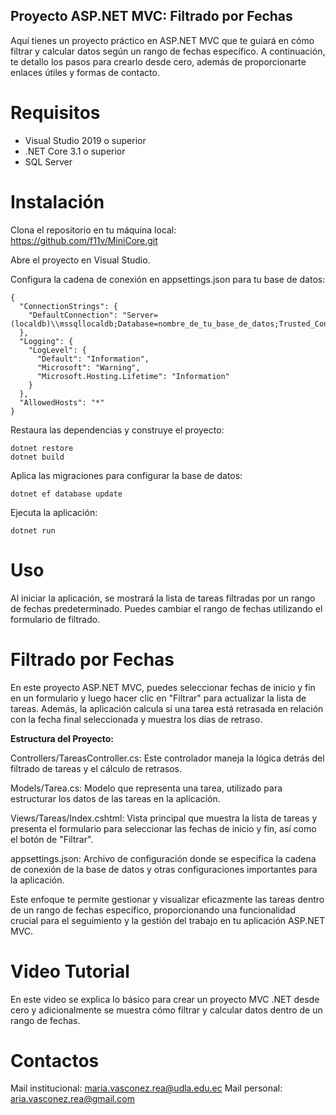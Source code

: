 ## Proyecto ASP.NET MVC: Filtrado por Fechas
Aquí tienes un proyecto práctico en ASP.NET MVC que te guiará en cómo filtrar y calcular datos según un rango de fechas específico. A continuación, te detallo los pasos para crearlo desde cero, además de proporcionarte enlaces útiles y formas de contacto.

# Requisitos
- Visual Studio 2019 o superior
- .NET Core 3.1 o superior
- SQL Server
# Instalación
Clona el repositorio en tu máquina local:
https://github.com/f11v/MiniCore.git

Abre el proyecto en Visual Studio.

Configura la cadena de conexión en appsettings.json para tu base de datos:
```
{
  "ConnectionStrings": {
    "DefaultConnection": "Server=(localdb)\\mssqllocaldb;Database=nombre_de_tu_base_de_datos;Trusted_Connection=True;MultipleActiveResultSets=true"
  },
  "Logging": {
    "LogLevel": {
      "Default": "Information",
      "Microsoft": "Warning",
      "Microsoft.Hosting.Lifetime": "Information"
    }
  },
  "AllowedHosts": "*"
}
```
Restaura las dependencias y construye el proyecto:
```
dotnet restore
dotnet build
```

Aplica las migraciones para configurar la base de datos:
```
dotnet ef database update
```

Ejecuta la aplicación:
```
dotnet run
```

# Uso
Al iniciar la aplicación, se mostrará la lista de tareas filtradas por un rango de fechas predeterminado. Puedes cambiar el rango de fechas utilizando el formulario de filtrado.

# Filtrado por Fechas
En este proyecto ASP.NET MVC, puedes seleccionar fechas de inicio y fin en un formulario y luego hacer clic en "Filtrar" para actualizar la lista de tareas. Además, la aplicación calcula si una tarea está retrasada en relación con la fecha final seleccionada y muestra los días de retraso.

**Estructura del Proyecto:**

Controllers/TareasController.cs: Este controlador maneja la lógica detrás del filtrado de tareas y el cálculo de retrasos.

Models/Tarea.cs: Modelo que representa una tarea, utilizado para estructurar los datos de las tareas en la aplicación.

Views/Tareas/Index.cshtml: Vista principal que muestra la lista de tareas y presenta el formulario para seleccionar las fechas de inicio y fin, así como el botón de "Filtrar".

appsettings.json: Archivo de configuración donde se especifica la cadena de conexión de la base de datos y otras configuraciones importantes para la aplicación.

Este enfoque te permite gestionar y visualizar eficazmente las tareas dentro de un rango de fechas específico, proporcionando una funcionalidad crucial para el seguimiento y la gestión del trabajo en tu aplicación ASP.NET MVC.

# Video Tutorial
En este video se explica lo básico para crear un proyecto MVC .NET desde cero y adicionalmente se muestra cómo filtrar y calcular datos dentro de un rango de fechas.

# Contactos
Mail institucional: maria.vasconez.rea@udla.edu.ec
Mail personal:  aria.vasconez.rea@gmail.com

